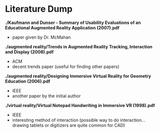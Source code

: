 Literature Dump
===============

__./Kaufmann and Dunser - Summary of Usability Evaluations of an Educational Augmented Reality Application (2007).pdf__
* paper given by Dr. McMahan

__./augmented reality/Trends in Augmented Reality Tracking, Interaction and Display (2008).pdf__
* ACM
* decent trends paper (useful for finding other papers)

__./augmented reality/Designing Immersive Virtual Reality for Geometry Education (2006).pdf__
* IEEE
* another paper by the initial author

__./virtual reality/Virtual Notepad Handwriting in Immersive VR (1998).pdf__
* IEEE
* interesting method of interaction (possible way to do interaction...  drawing tablets or digitizers are quite common for CAD)
